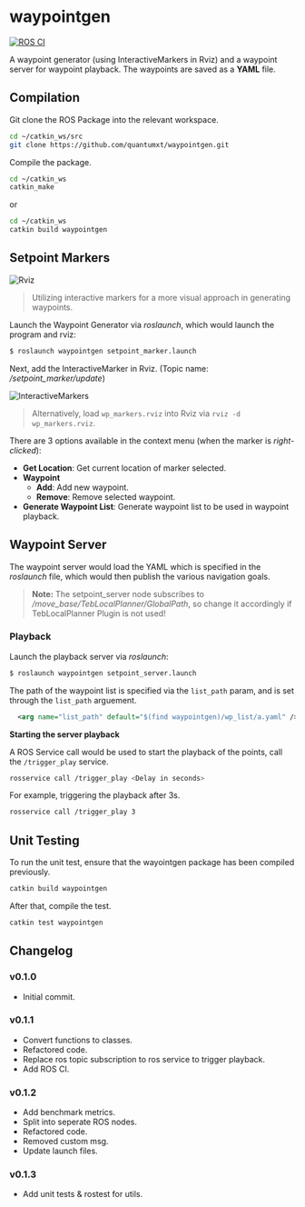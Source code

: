 # waypointgen

[![ROS CI](https://img.shields.io/github/actions/workflow/status/quantumxt/waypointgen/ros_ci.yml?label=CI&logo=ros&style=for-the-badge)](https://github.com/quantumxt/waypointgen/actions/workflows/ros_ci.yml)

A waypoint generator (using InteractiveMarkers in Rviz) and a waypoint server for waypoint playback. The waypoints are saved as a **YAML** file.

## Compilation

Git clone the ROS Package into the relevant workspace.

```bash
cd ~/catkin_ws/src
git clone https://github.com/quantumxt/waypointgen.git
```

Compile the package.

```bash
cd ~/catkin_ws
catkin_make
```

or 

```bash
cd ~/catkin_ws
catkin build waypointgen
```

## Setpoint Markers
![Rviz](assets/b.jpg)

> Utilizing interactive markers for a more visual approach in generating waypoints.

Launch the Waypoint Generator via *roslaunch*, which would launch the program and rviz:
```bash
$ roslaunch waypointgen setpoint_marker.launch  
```
Next, add the InteractiveMarker in Rviz. (Topic name: */setpoint_marker/update*)

![InteractiveMarkers](assets/a.jpg)

> Alternatively, load `wp_markers.rviz` into Rviz via `rviz -d wp_markers.rviz`.

There are 3 options available in the context menu (when the marker is _right-clicked_):
- **Get Location**: Get current location of marker selected.
- **Waypoint**
  - **Add**: Add new waypoint.
  - **Remove**: Remove selected waypoint.
- **Generate Waypoint List**: Generate waypoint list to be used in waypoint playback.


## Waypoint Server
The waypoint server would load the YAML which is specified in the *roslaunch* file, which would then publish the various navigation goals.

> **Note:** The setpoint_server node subscribes to */move_base/TebLocalPlanner/GlobalPath*, so change it accordingly if TebLocalPlanner Plugin is not used!

### Playback
Launch the playback server via *roslaunch*:
```bash
$ roslaunch waypointgen setpoint_server.launch  
```
The path of the waypoint list is specified via the `list_path` param, and is set through the `list_path` arguement.
```xml
  <arg name="list_path" default="$(find waypointgen)/wp_list/a.yaml" />
```
**Starting the server playback**

A ROS Service call would be used to start the playback of the points, call the `/trigger_play` service.

```bash
rosservice call /trigger_play <Delay in seconds>
```
For example, triggering the playback after 3s.

```bash
rosservice call /trigger_play 3
```
## Unit Testing

To run the unit test, ensure that the wayointgen package has been compiled previously.

```bash
catkin build waypointgen
```

After that, compile the test.

```bash
catkin test waypointgen
```

## Changelog

### v0.1.0

- Initial commit.

### v0.1.1

- Convert functions to classes.
- Refactored code.
- Replace ros topic subscription to ros service to trigger playback.
- Add ROS CI.

### v0.1.2

- Add benchmark metrics.
- Split into seperate ROS nodes.
- Refactored code.
- Removed custom msg.
- Update launch files.

### v0.1.3

- Add unit tests & rostest for utils.
